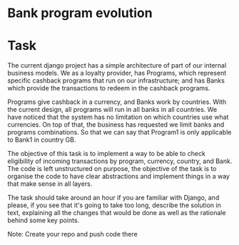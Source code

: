 # Bank program evolution

# Task

The current django project has a simple architecture of part of our internal business models. We as a loyalty
provider, has Programs, which represent specific cashback programs that run on our infrastructure; and has Banks
which provide the transactions to redeem in the cashback programs.

Programs give cashback in a currency, and Banks work by countries. With the current design, all programs will run in all
banks in all countries. We have noticed that the system has no limitation on which countries use what currencies. On
top of that, the business has requested we limit banks and programs combinations. So that we can say that Program1 is
only applicable to Bank1 in country GB.

The objective of this task is to implement a way to be able to check eligibility of incoming transactions by program, 
currency, country, and Bank. The code is left unstructured on purpose, the objective of the task is to organise the
code to have clear abstractions and implement things in a way that make sense in all layers.

The task should take around an hour if you are familiar with Django, and please, if you see that it's going to take too
long, describe the solution in text, explaining all the changes that would be done as well as the rationale behind some
key points.

Note: Create your repo and push code there
